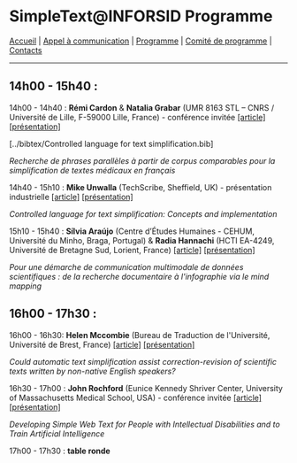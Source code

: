 
# SimpleText@INFORSID Programme

[Accueil](https://simpletext-madics.github.io/2021/inforsid/fr) | [Appel à communication](https://simpletext-madics.github.io/2021/inforsid/fr/CFP) | [Programme](https://simpletext-madics.github.io/2021/inforsid/fr/program)  | [Comité de programme](https://simpletext-madics.github.io/2021/inforsid/fr/comite) | [Contacts](https://simpletext-madics.github.io/2021/inforsid/fr/contacts)

---

## 14h00 - 15h40 :
14h00  - 14h40 : **Rémi Cardon** & **Natalia Grabar** (UMR 8163 STL – CNRS / Université de Lille, F-59000 Lille, France) - conférence invitée [[article]](http://inforsid.fr/actes/2021/ActesAteliers_INFORSID2021.pdf#page=67) [[présentation]](../Presentation/RémiCardon_corpus_inforsid.pdf)

[../bibtex/Controlled language for text simplification.bib]

_Recherche de phrases parallèles à partir de corpus comparables pour la simplification de textes médicaux en français_

14h40 - 15h10 : **Mike Unwalla** (TechScribe, Sheffield, UK) - présentation industrielle [[article]]( http://inforsid.fr/actes/2021/ActesAteliers_INFORSID2021.pdf#page=81) [[présentation]](../Presentation/MikeUnwalla_CL_text-simplfication.pdf)

_Controlled language for text simplification: Concepts and implementation_

15h10 - 15h40 : **Sílvia Araújo** (Centre d’Études Humaines - CEHUM, Université du Minho, Braga, Portugal) & **Radia Hannachi** (HCTI EA-4249, Université de Bretagne Sud, Lorient, France) [[article]](http://inforsid.fr/actes/2021/ActesAteliers_INFORSID2021.pdf#page=70) [[présentation]](https://view.genial.ly/60b2bc0485ebfa0d3a8f3c43)

_Pour une démarche de communication multimodale de données scientifiques : de la recherche documentaire à l'infographie via le mind mapping_

## 16h00 - 17h30 :
16h00 - 16h30: **Helen Mccombie** (Bureau de Traduction de l'Université, Université de Brest, France) [[article]](http://inforsid.fr/actes/2021/ActesAteliers_INFORSID2021.pdf#page=86) [[présentation]](../Presentation/HelenMCCOMBIE_INFORSID_SimpleText_Talk.pdf)

_Could automatic text simplification assist correction-revision of scientific texts written by non-native English speakers?_

16h30 - 17h00 : **John Rochford** (Eunice Kennedy Shriver Center, University of Massachusetts Medical School, USA) - conférence invitée [[article]](http://inforsid.fr/actes/2021/ActesAteliers_INFORSID2021.pdf#page=94) [[présentation]](../Presentation/JohnRochfordINFORSID2021.pdf)

_Developing Simple Web Text for People with Intellectual Disabilities and to Train Artificial Intelligence_

17h00 - 17h30 : **table ronde**

